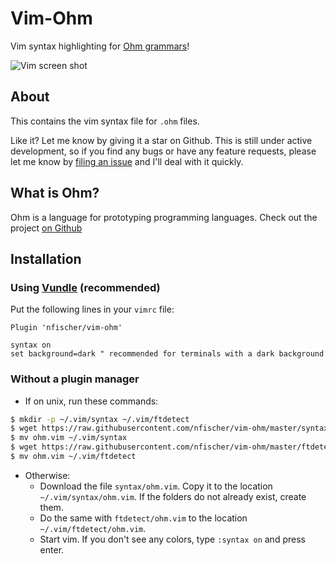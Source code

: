 Vim-Ohm
=======

Vim syntax highlighting for [Ohm grammars](https://github.com/pangloss/vim-javascript)!

![Vim screen shot](https://i.imgur.com/4622lKb.png "Ohm in technicolor!")

About
-----

This contains the vim syntax file for `.ohm` files.

Like it? Let me know by giving it a star on Github. This is still under active
development, so if you find any bugs or have any feature requests, please let me
know by [filing an issue](https://github.com/nfischer/vim-ohm/issues/new) and
I'll deal with it quickly.

What is Ohm?
------------

Ohm is a language for prototyping programming languages. Check out the project
[on Github](https://github.com/cdglabs/ohm)

Installation
------------

### Using [Vundle](https://github.com/VundleVim/Vundle.vim) (recommended)

Put the following lines in your `vimrc` file:

```Vim
Plugin 'nfischer/vim-ohm'

syntax on
set background=dark " recommended for terminals with a dark background
```

### Without a plugin manager

 - If on unix, run these commands:

  ```Bash
  $ mkdir -p ~/.vim/syntax ~/.vim/ftdetect
  $ wget https://raw.githubusercontent.com/nfischer/vim-ohm/master/syntax/ohm.vim
  $ mv ohm.vim ~/.vim/syntax
  $ wget https://raw.githubusercontent.com/nfischer/vim-ohm/master/ftdetect/ohm.vim
  $ mv ohm.vim ~/.vim/ftdetect
  ```

 - Otherwise:
    - Download the file `syntax/ohm.vim`. Copy it to the location
      `~/.vim/syntax/ohm.vim`.  If the folders do not already exist, create
      them.
    - Do the same with `ftdetect/ohm.vim` to the location
      `~/.vim/ftdetect/ohm.vim`.
    - Start vim. If you don't see any colors, type `:syntax on` and press enter.
